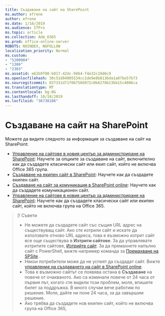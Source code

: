 ```yaml
---
title: Създаване на сайт на SharePoint
ms.author: efrene
author: efrene
ms.date: 1/16/2019
ms.audience: ITPro
ms.topic: article
ms.collection: Adm_O365
ms.prod: office-online-server
ROBOTS: NOINDEX, NOFOLLOW
localization_priority: Normal
ms.custom:
- "5200004"
- "1386"
- "2303"
ms.assetid: e62b9f80-b017-42dc-9464-f4e32c19d6c9
ms.openlocfilehash: 30c51d84005534cc1de9e8b8136da1a07be57b73
ms.sourcegitcommit: 037331d71f06750d972c0b6278b23bb15c4806ca
ms.translationtype: MT
ms.contentlocale: bg-BG
ms.lasthandoff: 10/18/2019
ms.locfileid: "36738186"
---
```

# <a name="create-a-sharepoint-site"></a>Създаване на сайт на SharePoint

Можете да видите следното за информация за създаване на сайт на SharePoint:
- [Управление на сайтове в новия център за администриране на SharePoint](https://docs.microsoft.com/sharepoint/manage-site-creation): Научете за опциите за създаване на сайт, включително как да създадете класически сайт или екип сайт, който не включва Office 365 група.
- [Създаване на екипен сайт в SharePoint](https://support.office.com/article/create-a-team-site-in-sharepoint-ef10c1e7-15f3-42a3-98aa-b5972711777d): Научете как да създадете екипен сайт.
- [Създаване на сайт за комуникация в SharePoint online](https://support.office.com/article/7fb44b20-a72f-4d2c-9173-fc8f59ba50eb): Научете как да създадете комуникационен сайт.
- [Управление на сайтове в новия център за администриране на SharePoint](https://docs.microsoft.com/sharepoint/manage-sites-in-new-admin-center#create-a-site): Научете как да създадете класически сайт или екипен сайт, който не включва група на Office 365.


  
> [! Съвети
> - Не можете да създадете сайт със същия URL адрес на съществуващ сайт. Ако сте изтрили сайт и искате да използвате отново URL адреса, това е възможно изтрит сайт все още съществува в **Изтрити сайтове**. За да управлявате изтритите сайтове, [Изтрийте сайт](https://docs.microsoft.com/sharepoint/manage-sites-in-new-admin-center#delete-a-site). За да премахнете напълно сайт с PowerShell, вижте например команда за [Премахване на SPSite](https://docs.microsoft.com/sharepoint/manage-sites-in-new-admin-center#delete-a-site) .
> - Някои потребители може да не успеят да създадат сайт. Вижте [управление на създаването на сайт в SharePoint online](https://docs.microsoft.com/sharepoint/manage-site-creation).
> - Това е възможно сайтът се появява остана в **Създаване** на повече от очакваното. Ако са изминали повече от 24 часа от първия път, когато сте видели този проблем, моля, впишете билет за поддръжка. В много случаи вече работим по решение. Моля, дайте ни поне 24 часа, за да завършим решение.
> - Ако трябва да създадете нов екипен сайт, който не включва група на Office 365, 


